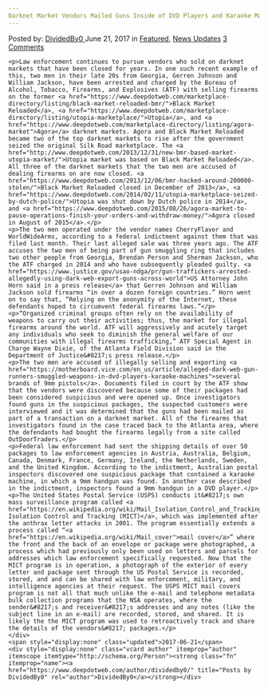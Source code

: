 ```yaml
---
Darknet Market Vendors Mailed Guns Inside of DVD Players and Karaoke Machines
---
```

<article class="post-listing post-20776 post type-post status-publish format-standard has-post-thumbnail hentry 
    <div class="post-inner">
        <span>Posted by: <a href="https://www.deepdotweb.com/author/dividedby0/" title="">DividedBy0 </a></span>
    <span>June 21, 2017</span>
    <span>in <a href="https://www.deepdotweb.com/category/deepdot-news/" rel="category tag">Featured</a>, <a href="https://www.deepdotweb.com/category/news-updates/" rel="category tag">News Updates</a></span>
    <span><a href="https://www.deepdotweb.com/2017/06/21/darknet-market-vendors-mailed-guns-inside/#comments">3 Comments</a></span>
    </p>
    <div class="clear"></div>
    
    <p>Law enforcement continues to pursue vendors who sold on darknet markets that have been closed for years. In one such recent example of this, two men in their late 20s from Georgia, Gerren Johnson and William Jackson, have been arrested and charged by the Bureau of Alcohol, Tobacco, Firearms, and Explosives (ATF) with selling firearms on the former <a href="https://www.deepdotweb.com/marketplace-directory/listing/black-market-reloaded-bmr/">Black Market Reloaded</a>, <a href="https://www.deepdotweb.com/marketplace-directory/listing/utopia-marketplace/">Utopia</a>, and <a href="https://www.deepdotweb.com/marketplace-directory/listing/agora-market">Agora</a> darknet markets. Agora and Black Market Reloaded became two of the top darknet markets to rise after the government seized the original Silk Road marketplace. The <a href="http://www.deepdotweb.com/2013/12/31/new-bmr-based-market-utopia-market/">Utopia market was based on Black Market Reloaded</a>. All three of the darknet markets that the two men are accused of dealing firearms on are now closed. <a href="https://www.deepdotweb.com/2013/12/06/bmr-hacked-around-200000-stolen/">Black Market Reloaded closed in December of 2013</a>, <a href="https://www.deepdotweb.com/2014/02/11/utopia-marketplace-seized-by-dutch-police/">Utopia was shut down by Dutch police in 2014</a>, and <a href="https://www.deepdotweb.com/2015/08/26/agora-market-to-pause-operations-finish-your-orders-and-withdraw-money/">Agora closed in August of 2015</a>.</p>
    <p>The two men operated under the vendor names CherryFlavor and WorldWideArms, according to a federal indictment against them that was filed last month. Their last alleged sale was three years ago. The ATF accuses the two men of being part of gun smuggling ring that includes two other people from Georgia, Brendan Person and Sherman Jackson, who the ATF charged in 2014 and who have subsequently pleaded guilty. <a href="https://www.justice.gov/usao-ndga/pr/gun-traffickers-arrested-allegedly-using-dark-web-export-guns-across-world">US Attorney John Horn said in a press release</a> that Gerren Johnson and William Jackson sold firearms “in over a dozen foreign countries.” Horn went on to say that, “Relying on the anonymity of the Internet, these defendants hoped to circumvent federal firearms laws.”</p>
    <p>“Organized criminal groups often rely on the availability of weapons to carry out their activities; thus, the market for illegal firearms around the world. ATF will aggressively and acutely target any individuals who seek to diminish the general welfare of our communities with illegal firearms trafficking,” ATF Special Agent in Charge Wayne Dixie, of the Atlanta Field Division said in the Department of Justice&#8217;s press release.</p>
    <p>The two men are accused of illegally selling and exporting <a href="https://motherboard.vice.com/en_us/article/alleged-dark-web-gun-runners-smuggled-weapons-in-dvd-players-karaoke-machines">several brands of 9mm pistols</a>. Documents filed in court by the ATF show that the vendors were discovered because some of their packages had been considered suspicious and were opened up. Once investigators found guns in the suspicious packages, the suspected customers were interviewed and it was determined that the guns had been mailed as part of a transaction on a darknet market. All of the firearms that investigators found in the case traced back to the Atlanta area, where the defendants had bought the firearms legally from a site called OutDoorTraders.</p>
    <p>Federal law enforcement had sent the shipping details of over 50 packages to law enforcement agencies in Austria, Australia, Belgium, Canada, Denmark, France, Germany, Ireland, the Netherlands, Sweden, and the United Kingdom. According to the indictment, Australian postal inspectors discovered one suspicious package that contained a karaoke machine, in which a 9mm handgun was found. In another case described in the indictment, inspectors found a 9mm handgun in a DVD player.</p>
    <p>The United States Postal Service (USPS) conducts it&#8217;s own mass surveillance program called <a href="https://en.wikipedia.org/wiki/Mail_Isolation_Control_and_Tracking">Mail Isolation Control and Tracking (MICT)</a>, which was implemented after the anthrax letter attacks in 2001. The program essentially extends a process called “<a href="https://en.wikipedia.org/wiki/Mail_cover">mail cover</a>” where the front and the back of an envelope or package were photographed, a process which had previously only been used on letters and parcels for addresses which law enforcement specifically requested. Now that the MICT program is in operation, a photograph of the exterior of every letter and package sent through the US Postal Service is recorded, stored, and and can be shared with law enforcement, military, and intelligence agencies at their request. The USPS MICT mail covers program is not all that much unlike the e-mail and telephone metadata bulk collection programs that the NSA operates, where the sender&#8217;s and receiver&#8217;s addresses and any notes (like the subject line in an e-mail) are recorded, stored, and shared. It is likely the the MICT program was used to retroactively track and share the details of the vendors&#8217; packages.</p>
    </div>
    <span style="display:none" class="updated">2017-06-21</span>
    <div style="display:none" class="vcard author" itemprop="author" itemscope itemtype="http://schema.org/Person"><strong class="fn" itemprop="name"><a href="https://www.deepdotweb.com/author/dividedby0/" title="Posts by DividedBy0" rel="author">DividedBy0</a></strong></div>
    
